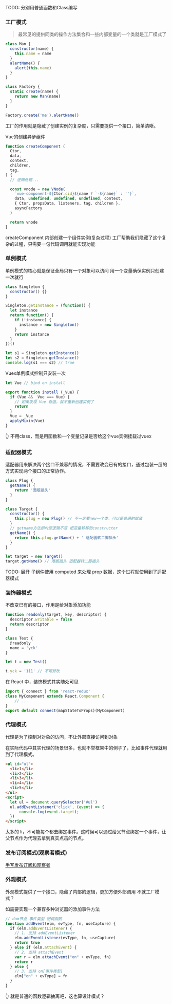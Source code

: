 TODO: 分别用普通函数和Class编写

### 工厂模式

> 最常见的提供同类的操作方法集合和一些内部变量的一个类就是工厂模式了

```js
class Man {
  constructor(name) {
    this.name = name
  }
  alertName() {
    alert(this.name)
  }
}

class Factory {
  static create(name) {
    return new Man(name)
  }
}

Factory.create('me').alertName()
```

工厂的作用就是隐藏了创建实例的复杂度，只需要提供一个接口，简单清晰。


Vue的创建异步组件
```ts
function createComponent (
  Ctor,
  data,
  context,
  children,
  tag,
) {
  // 逻辑处理...

  const vnode = new VNode(
    `vue-component-${Ctor.cid}${name ? `-${name}` : ''}`,
    data, undefined, undefined, undefined, context,
    { Ctor, propsData, listeners, tag, children },
    asyncFactory
  )

  return vnode
}
```

createComponent 内部创建一个组件实例(复杂过程)
工厂帮助我们隐藏了这个复杂的过程，只需要一句代码调用就能实现功能


### 单例模式

单例模式的核心就是保证全局只有一个对象可以访问
用一个变量确保实例只创建一次就行
```js
class Singleton {
  constructor() {}
}

Singleton.getInstance = (function() {
  let instance
  return function() {
    if (!instance) {
      instance = new Singleton()
    }
    return instance
  }
})()

let s1 = Singleton.getInstance()
let s2 = Singleton.getInstance()
console.log(s1 === s2) // true
```

Vuex单例模式控制只安装一次
```js
let Vue // bind on install

export function install (_Vue) {
  if (Vue && _Vue === Vue) {
    // 如果发现 Vue 有值，就不重新创建实例了
    return
  }
  Vue = _Vue
  applyMixin(Vue)
}
```
👆 不用class，而是用函数和一个变量记录是否给这个vue实例挂载过vuex

### 适配器模式

适配器用来解决两个接口不兼容的情况，不需要改变已有的接口，通过包装一层的方式实现两个接口的正常协作。

```js
class Plug {
  getName() {
    return '港版插头'
  }
}

class Target {
  constructor() {
    this.plug = new Plug() // 不一定要new一个类，可以是普通的赋值
  }
  // getname方法即内部逻辑不变 把变量转移到constructor
  getName() {
    return this.plug.getName() + ' 适配器转二脚插头'
  }
}

let target = new Target()
target.getName() // 港版插头 适配器转二脚插头
```

TODO: 展开 子组件使用 computed 来处理 prop 数据，这个过程就使用到了适配器模式

### 装饰器模式

不改变已有的接口，作用是给对象添加功能

```js
function readonly(target, key, descriptor) {
  descriptor.writable = false
  return descriptor
}

class Test {
  @readonly
  name = 'yck'
}

let t = new Test()

t.yck = '111' // 不可修改
```

在 React 中，装饰模式其实随处可见
```js
import { connect } from 'react-redux'
class MyComponent extends React.Component {
    // ...
}
export default connect(mapStateToProps)(MyComponent)
```

### 代理模式

代理是为了控制对对象的访问，不让外部直接访问到对象

在实际代码中其实代理的场景很多，也就不举框架中的例子了，比如事件代理就用到了代理模式。

```html
<ul id="ul">
  <li>1</li>
  <li>2</li>
  <li>3</li>
  <li>4</li>
  <li>5</li>
</ul>
<script>
  let ul = document.querySelector('#ul')
  ul.addEventListener('click', (event) => {
      console.log(event.target);
  })
</script>
```
太多的 li，不可能每个都去绑定事件。这时候可以通过给父节点绑定一个事件，让父节点作为代理去拿到真实点击的节点。

### 发布订阅模式(观察者模式)

[手写发布订阅和观察者](../interview/手写系列-发布订阅和观察者.md)

### 外观模式

外观模式提供了一个接口，隐藏了内部的逻辑，更加方便外部调用
不就工厂模式？

如需要实现一个兼容多种浏览器的添加事件方法
```js
// dom节点 事件类型 回调函数
function addEvent(elm, evType, fn, useCapture) {
  if (elm.addEventListener) {
    // 1. 支持 addEventListener
    elm.addEventListener(evType, fn, useCapture)
    return true
  } else if (elm.attachEvent) {
    // 2. 支持 attachEvent
    var r = elm.attachEvent("on" + evType, fn)
    return r
  } else {
    // 3. 支持 on[事件类型]
    elm["on" + evType] = fn
  }
}
```
👆 就是普通的函数逻辑抽离吧，这也算设计模式？

